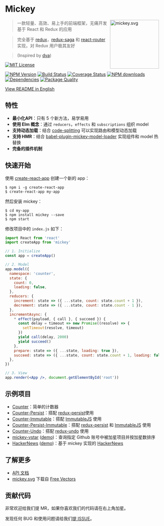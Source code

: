 # Mickey

<img src="http://ojh17srjb.bkt.gdipper.com/mickey.svg" alt="mickey.svg" width="160px" align="right">

> 一款轻量、高效、易上手的前端框架，无痛开发基于 React 和 Redux 的应用

> 完全基于 [redux](https://github.com/reactjs/redux)，[redux-saga](https://github.com/yelouafi/redux-saga) 和 [react-router](https://github.com/ReactTraining/react-router) 实现，对 Redux 用户极其友好 

> (Inspired by [dva](https://github.com/dvajs/dva))


[![MIT License](https://img.shields.io/badge/license-MIT_License-green.svg?style=flat-square)](https://github.com/mickey/mickey/blob/master/LICENSE)

[![NPM Version](https://img.shields.io/npm/v/mickey.svg?style=flat-square)](https://www.npmjs.com/package/mickey)
[![Build Status](https://img.shields.io/travis/mickeyjsx/mickey.svg?style=flat)](https://travis-ci.org/mickeyjsx/mickey)
[![Coverage Status](https://img.shields.io/coveralls/mickeyjsx/mickey.svg?style=flat)](https://coveralls.io/r/mickeyjsx/mickey)
[![NPM downloads](http://img.shields.io/npm/dm/mickey.svg?style=flat)](https://npmjs.org/package/mickey)
[![Dependencies](https://david-dm.org/mickey/mickey/status.svg)](https://david-dm.org/mickey/mickey)
[![Package Quality](http://npm.packagequality.com/shield/mickey.svg)](http://packagequality.com/#?package=mickey)

[View README in English](../../README.md#features)

## 特性

- **最小化API**：只有 5 个新方法，易学易用
- **使用 Elm 概念**：通过 `reducers`，`effects` 和 `subscriptions` 组织 model
- **支持动态加载**：结合 [code-splitting](https://webpack.js.org/guides/code-splitting/) 可以实现路由和模型动态加载
- **支持 HMR**：结合 [babel-plugin-mickey-model-loader](https://github.com/mickeyjsx/babel-plugin-mickey-model-loader) 实现组件和 model 热替换
- **完备的插件机制**

## 快速开始

使用 [create-react-app](https://github.com/facebookincubator/create-react-app) 创建一个新的 app：

```shell
$ npm i -g create-react-app
$ create-react-app my-app
```

然后安装 mickey：

```shell
$ cd my-app
$ npm install mickey --save
$ npm start
```

修改项目中的 `index.js` 如下：

```jsx
import React from 'react'
import createApp from 'mickey'

// 1. Initialize
const app = createApp()

// 2. Model
app.model({
  namespace: 'counter',
  state: {
    count: 0,
    loading: false,
  },
  reducers: {
    increment: state => ({ ...state, count: state.count + 1 }),
    decrement: state => ({ ...state, count: state.count - 1 }),
  },
  incrementAsync: {
    * effect(payload, { call }, { succeed }) {
      const delay = timeout => new Promise((resolve) => {
        setTimeout(resolve, timeout)
      })
      yield call(delay, 2000)
      yield succeed()
    },
    prepare: state => ({ ...state, loading: true }),
    succeed: state => ({ ...state, count: state.count + 1, loading: false }),
  },
})

// 3. View
app.render(<App />, document.getElementById('root'))
```

## 示例项目

- [Counter](../../examples/counter)：简单的计数器
- [Counter-Persist](../../examples/counter-persist)：搭配 [redux-persist](https://github.com/rt2zz/redux-persist)使用
- [Counter-Immutable](../../examples/counter-immutable)：搭配 [ImmutableJS](https://github.com/facebook/immutable-js/) 使用
- [Counter-Persist-Immutable](../../examples/counter-persist-immutable)：搭配 [redux-persist](https://github.com/rt2zz/redux-persist) 和 [ImmutableJS](https://github.com/facebook/immutable-js/) 使用
- [Counter-Undo](../../examples/counter-undo)：搭配 [redux-undo](https://github.com/omnidan/redux-undo) 使用
- [mickey-vstar](https://github.com/mickeyjsx/mickey-vstar) ([demo](http://mickeyjsx.github.io/vstar))：查询指定 Github 账号中被加星项目并按加星数排序
- [HackerNews](https://github.com/mickeyjsx/mickey-hackernews) ([demo](http://mickeyjsx.github.io/hackernews))：基于 mickey 实现的 [HackerNews](https://github.com/vuejs/vue-hackernews-2.0)

## 了解更多

- [API 文档](./api.md)
- [mickey.svg](../../mickey.svg) 下载自 [Free Vectors](http://all-free-download.com/free-vector/download/disney-disney-vector_288586.html)

## 贡献代码

非常欢迎给我们提 MR，如果你喜欢我们的代码请在右上角加星。

发现任何 BUG 和使用问题请给我们[提 ISSUE](https://github.com/mickey/mickey/issues/new)。
